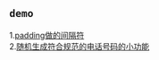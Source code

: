 ## `demo`
1.[padding做的间隔符](http://htmlpreview.github.io/?https://github.com/MicahZJ/myGitDemo/blob/master/cssDemo/paddingSpacer/cssPaddingTest.html "鼠标提示哦")<br>
2.[随机生成符合规范的电话号码的小功能](http://htmlpreview.github.io/?https://github.com/MicahZJ/myGitDemo/blob/master/JsDemo/autoCreatePhoneNumber/autoCreatePhone.html "鼠标提示哦")<br>  
